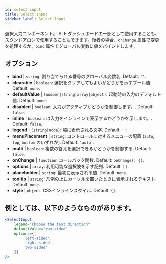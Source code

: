 ```yaml
---
id: select-input
title: Select Input
sidebar_label: Select Input
---
```


選択入力コンポーネント。ISLE ダッシュボードの一部として使用することも、スタンドアロンで使用することもできます。後者の場合、`onChange` 属性で変更を処理するか、`bind` 属性でグローバル変数に値をバインドします。

## オプション

* __bind__ | `string`: 割り当てられる番号のグローバル変数名. Default: `''`.
* __clearable__ | `boolean`: 選択をクリアしてもよいかどうかを示すブール値. Default: `none`.
* __defaultValue__ | `(number|string|array|object)`: 起動時の入力のデフォルト値. Default: `none`.
* __disabled__ | `boolean`: 入力がアクティブかどうかを制御します。. Default: `false`.
* __inline__ | `boolean`: は入力をインラインで表示するかどうかを示します。. Default: `false`.
* __legend__ | `(string|node)`: 脇に表示される文字. Default: `''`.
* __menuPlacement__ | `string`: コントロールに対するメニューの配置 (`auto`, `top`, `bottom` のいずれか). Default: `'auto'`.
* __multi__ | `boolean`: 複数の答えを選択できるかどうかを制御する. Default: `false`.
* __onChange__ | `function`: コールバック関数. Default: `onChange() {}`.
* __options__ | `array`: 利用可能な選択肢を示す配列. Default: `[]`.
* __placeholder__ | `string`: 最初に表示される値. Default: `none`.
* __tooltip__ | `string`: 凡例の上にカーソルを置いたときに表示されるテキスト. Default: `none`.
* __style__ | `object`: CSSインラインスタイル. Default: `{}`.


## 例としては、以下のようなものがあります。

```jsx live
<SelectInput
    legend="Choose the test direction"
    defaultValue="two-sided"
    options={[
        'left-sided',
        'right-sided',
        'two-sided'
    ]}
/>
```

